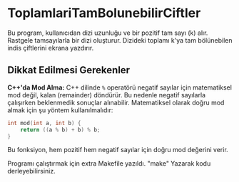 # ToplamlariTamBolunebilirCiftler

Bu program, kullanıcıdan dizi uzunluğu ve bir pozitif tam sayı (k) alır. Rastgele tamsayılarla bir dizi oluşturur. Dizideki toplamı k'ya tam bölünebilen indis çiftlerini ekrana yazdırır.

## Dikkat Edilmesi Gerekenler

**C++'da Mod Alma:**
C++ dilinde `%` operatörü negatif sayılar için matematiksel mod değil, kalan (remainder) döndürür. Bu nedenle negatif sayılarla çalışırken beklenmedik sonuçlar alınabilir. Matematiksel olarak doğru mod almak için şu yöntem kullanılmalıdır:

```cpp
int mod(int a, int b) {
    return ((a % b) + b) % b;
}
```
Bu fonksiyon, hem pozitif hem negatif sayılar için doğru mod değerini verir. 

Programı çalıştırmak için extra Makefile yazıldı. "make" Yazarak kodu derleyebilirsiniz.